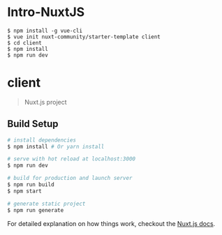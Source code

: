 # Intro-NuxtJS
```
$ npm install -g vue-cli
$ vue init nuxt-community/starter-template client
$ cd client
$ npm install
$ npm run dev
```

# client

> Nuxt.js project

## Build Setup

``` bash
# install dependencies
$ npm install # Or yarn install

# serve with hot reload at localhost:3000
$ npm run dev

# build for production and launch server
$ npm run build
$ npm start

# generate static project
$ npm run generate
```

For detailed explanation on how things work, checkout the [Nuxt.js docs](https://github.com/nuxt/nuxt.js).

